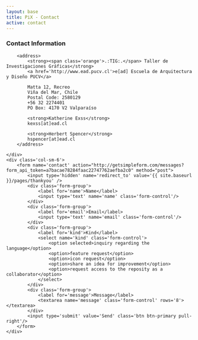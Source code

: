 ```yaml
---
layout: base
title: PiX - Contact
active: contact
---
```


<div class='row'>
	<div class='col-sm-6'>
		<h3>Contact Information</h3>

		<address>
			<strong><span class='orange'>.:TIG:.</span> Taller de Investigaciones Gráficas</strong>
			<a href='http://www.ead.pucv.cl'>e[ad] Escuela de Arquitectura y Diseño PUCV</a>

			Matta 12, Recreo
			Viña del Mar, Chile
			Postal Code: 2580129
			+56 32 2274401
			PO Box: 4170 V2 Valparaíso

			<strong>Katherine Exss</strong>
			kexss[at]ead.cl

			<strong>Herbert Spencer</strong>
			hspencer[at]ead.cl
		</address>

	</div>
	<div class='col-sm-6'>
		<form name='contact' action="http://getsimpleform.com/messages?form_api_token=a7bacae78284faac22747762aefba2c0" method="post">
			<input type='hidden' name='redirect_to' value='{{ site.baseurl }}/pages/thankyou' />
			<div class='form-group'>
				<label for='name'>Name</label>
				<input type='text' name='name' class='form-control'/>
			</div>
			<div class='form-group'>
				<label for='email'>Email</label>
				<input type='text' name='email' class='form-control'/>
			</div>
			<div class='form-group'>
				<label for='kind'>Kind</label>
				<select name='kind' class='form-control'>
					<option selected>inquiry regarding the language</option>
					<option>feature request</option>
					<option>icon request</option>
					<option>share an idea for improvement</option>
					<option>request access to the reposity as a collaborator</option>
				</select>
			</div>
			<div class='form-group'>
				<label for='message'>Message</label>
				<textarea name='message' class='form-control' rows='8'></textarea>
			</div>
			<input type='submit' value='Send' class='btn btn-primary pull-right'/>
		</form>
	</div>
</div>
